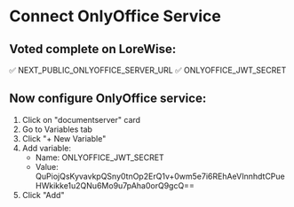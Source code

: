 # Connect OnlyOffice Service

## Voted complete on LoreWise:
✅ NEXT_PUBLIC_ONLYOFFICE_SERVER_URL
✅ ONLYOFFICE_JWT_SECRET

## Now configure OnlyOffice service:
1. Click on "documentserver" card
2. Go to Variables tab
3. Click "+ New Variable"
4. Add variable:
   - Name: ONLYOFFICE_JWT_SECRET
   - Value: QuPiojQsKyvavkpQSny0tnOp2ErQ1v+0wm5e7i6REhAeVInnhdtCPueHWkikke1u2QNu6Mo9u7pAha0orQ9gcQ==
5. Click "Add"
